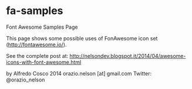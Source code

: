 fa-samples
==========

Font Awesome Samples Page

This page shows some possible uses of FonAwesome icon set (http://fontawesome.io/).

See the complete post at: http://nelsondev.blogspot.it/2014/04/awesome-icons-with-font-awesome.html

by Alfredo Cosco 2014
orazio.nelson [at] gmail.com
Twitter: @orazio_nelson
